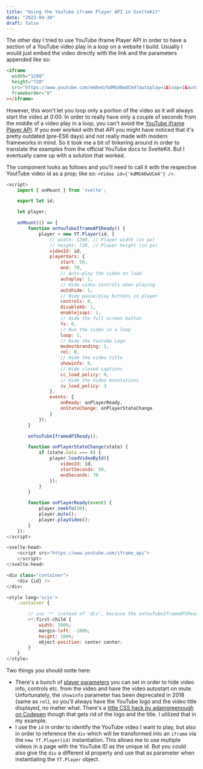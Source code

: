 ```yaml
---
title: "Using the YouTube iframe Player API in SvelteKit"
date: "2023-04-30"
draft: false
---
```


The other day I tried to use YouTube iframe Player API in order to have a section of a YouTube video play in a loop on a
website I build. Usually I would just embed the video directly with the link and the parameters appended like so:

```html
<iframe
  width="1280"
  height="720"
  src="https://www.youtube.com/embed/kdMG40wUCm4?autoplay=1&loop=1&autoplay=1&playlist=kdMG40wUCm4"
  frameborder="0"
></iframe>
```

However, this won't let you loop only a portion of the video as it will always start the video at 0:00. In order to really have only a couple of seconds from the middle of a video play in a loop, you can't avoid the [YouTube iframe Player API](https://developers.google.com/youtube/iframe_api_reference). If you ever worked with that API you might have noticed that it's pretty outdated (pre-ES6 days) and not really made with modern frameworks in mind. So it took me a bit of tinkering around in order to translate the examples from the official YouTube docs to SvelteKit. But I eventually came up with a solution that worked.

The component looks as follows and you'll need to call it with the respective YoutTube video id as a prop; like so: `<Video id={'kdMG40wUCm4'} />`. 

```javascript
<script>
	import { onMount } from 'svelte';

	export let id;

    let player;

	onMount(() => {
		function onYouTubeIframeAPIReady() {
			player = new YT.Player(id, {
				// width: 1280, // Player width (in px)
				// height: 720, // Player height (in px)
				videoId: id,
				playerVars: {
					start: 50,
					end: 70,
                    // Auto-play the video on load
					autoplay: 1, 
                    // Hide video controls when playing
					autohide: 1, 
                    // Hide pause/play buttons in player
					controls: 0, 
					disablekb: 1,
					enablejsapi: 1,
                    // Hide the full screen button
					fs: 0, 
                    // Run the video in a loop
					loop: 1, 
                    // Hide the Youtube Logo
					modestbranding: 1, 
					rel: 0,
                    // Hide the video title
					showinfo: 0, 
                    // Hide closed captions
					cc_load_policy: 0,
                    // Hide the Video Annotations 
					iv_load_policy: 3 
				},
				events: {
					onReady: onPlayerReady,
					onStateChange: onPlayerStateChange
				}
			});
		}

		onYouTubeIframeAPIReady();

		function onPlayerStateChange(state) {
			if (state.data === 0) {
				player.loadVideoById({
					videoId: id,
					startSeconds: 50,
					endSeconds: 70
				});
			}
		}

		function onPlayerReady(event) {
			player.seekTo(50);
			player.mute();
			player.playVideo();
		}
	});
</script>

<svelte:head>
	<script src="https://www.youtube.com/iframe_api">
	</script>
</svelte:head>

<div class="container">
	<div {id} />
</div>

<style lang='scss'>
	.container {

		// use '*' instead of 'div', because the onYouTubeIframeAPIReady function will replace that 'div' with the 'iframe'
		>*:first-child {
			width: 300%;
			margin-left: -100%;
			height: 100%;
			object-position: center center;
		}
	}
</style>
```

Two things you should notte here:
 - There's a bunch of [player parameters](https://developers.google.com/youtube/player_parameters.html?playerVersion=HTML5&hl=de) you can set in order to hide video info, controls etc. from the video and have the video autostart on mute. Unfortunately, the `showinfo` parameter has been deprecated in 2018 (same as `rel`), so you'll always have the YouTube logo and the video title displayed, no matter what. There's a [little CSS hack by adamgreenough on Codepen](https://codepen.io/adamgreenough/pen/bGrgoNb) though that gets rid of the logo and the title. I utilized that in my example. 
 - I use the `id` in order to identify the YouTube video I want to play, but also in order to reference the `div` which will be transformed into an `iframe` via the `new YT.Player(id)` instantiation. This allows me to use multiple videos in a page with the YouTube ID as the unique id. But you could also give the `div` a different id property and use that as parameter when instantiating the `YT.Player` object.